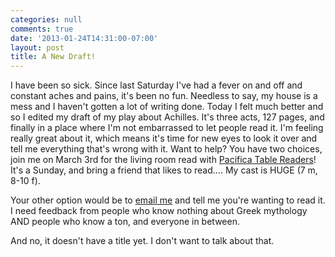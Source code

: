 ```yaml
---
categories: null
comments: true
date: '2013-01-24T14:31:00-07:00'
layout: post
title: A New Draft!
---
```


I have been so sick. Since last Saturday I've had a fever on and off and constant aches and pains, it's been no fun. Needless to say, my house is a mess and I haven't gotten a lot of writing done. Today I felt much better and so I edited my draft of my play about Achilles. It's three acts, 127 pages, and finally in a place where I'm not embarrassed to let people read it. I'm feeling really great about it, which means it's time for new eyes to look it over and tell me everything that's wrong with it. Want to help? You have two choices, join me on March 3rd for the living room read with [Pacifica Table Readers](http://groups.yahoo.com/group/Pacifica_table_readers/)! It's a Sunday, and bring a friend that likes to read.... My cast is HUGE (7 m, 8-10 f).

Your other option would be to [email me](mailto:rnbublitz@gmail.com) and tell me you're wanting to read it. I need feedback from people who know nothing about Greek mythology AND people who know a ton, and everyone in between. 

And no, it doesn't have a title yet. I don't want to talk about that.